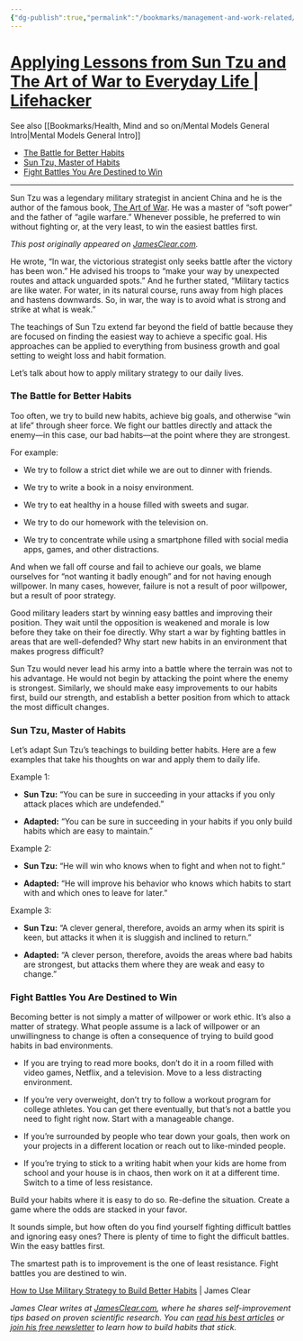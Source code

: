 ```yaml
---
{"dg-publish":true,"permalink":"/bookmarks/management-and-work-related/applying-lessons-from-sun-tzu-and-the-art-of-war-to-everyday-life/","tags":["bestpractices","habits","lifehack","techniques"]}
---
```



# [Applying Lessons from Sun Tzu and The Art of War to Everyday Life | Lifehacker](https://lifehacker.com/applying-lessons-from-sun-tzu-and-the-art-of-war-to-eve-1787621192)

See also [[Bookmarks/Health, Mind and so on/Mental Models General Intro\|Mental Models General Intro]]

- [The Battle for Better Habits]()
- [Sun Tzu, Master of Habits]()
- [Fight Battles You Are Destined to Win](-battles-you-are-destined-to-win)

---

Sun Tzu was a legendary military strategist in ancient China and he is the author of the famous book, [The Art of War](http://jamesclear.com/book/the-art-of-war). He was a master of “soft power” and the father of “agile warfare.” Whenever possible, he preferred to win without fighting or, at the very least, to win the easiest battles first.

_This post originally appeared on [JamesClear.com](http://jamesclear.com/sun-tzu-habits)._

He wrote, “In war, the victorious strategist only seeks battle after the victory has been won.” He advised his troops to “make your way by unexpected routes and attack unguarded spots.” And he further stated, “Military tactics are like water. For water, in its natural course, runs away from high places and hastens downwards. So, in war, the way is to avoid what is strong and strike at what is weak.”

The teachings of Sun Tzu extend far beyond the field of battle because they are focused on finding the easiest way to achieve a specific goal. His approaches can be applied to everything from business growth and goal setting to weight loss and habit formation.

Let’s talk about how to apply military strategy to our daily lives.

### **The Battle for Better Habits**

Too often, we try to build new habits, achieve big goals, and otherwise “win at life” through sheer force. We fight our battles directly and attack the enemy—in this case, our bad habits—at the point where they are strongest.

For example:

- We try to follow a strict diet while we are out to dinner with friends.

- We try to write a book in a noisy environment.

- We try to eat healthy in a house filled with sweets and sugar.

- We try to do our homework with the television on.

- We try to concentrate while using a smartphone filled with social media apps, games, and other distractions.

And when we fall off course and fail to achieve our goals, we blame ourselves for “not wanting it badly enough” and for not having enough willpower. In many cases, however, failure is not a result of poor willpower, but a result of poor strategy.

Good military leaders start by winning easy battles and improving their position. They wait until the opposition is weakened and morale is low before they take on their foe directly. Why start a war by fighting battles in areas that are well-defended? Why start new habits in an environment that makes progress difficult?

Sun Tzu would never lead his army into a battle where the terrain was not to his advantage. He would not begin by attacking the point where the enemy is strongest. Similarly, we should make easy improvements to our habits first, build our strength, and establish a better position from which to attack the most difficult changes.

### **Sun Tzu, Master of Habits**

Let’s adapt Sun Tzu’s teachings to building better habits. Here are a few examples that take his thoughts on war and apply them to daily life.

Example 1:

- **Sun Tzu:** “You can be sure in succeeding in your attacks if you only attack places which are undefended.”

- **Adapted:** “You can be sure in succeeding in your habits if you only build habits which are easy to maintain.”

Example 2:

- **Sun Tzu:** “He will win who knows when to fight and when not to fight.”

- **Adapted:** “He will improve his behavior who knows which habits to start with and which ones to leave for later.”

Example 3:

- **Sun Tzu:** “A clever general, therefore, avoids an army when its spirit is keen, but attacks it when it is sluggish and inclined to return.”

- **Adapted:** “A clever person, therefore, avoids the areas where bad habits are strongest, but attacks them where they are weak and easy to change.”

### **Fight Battles You Are Destined to Win**

Becoming better is not simply a matter of willpower or work ethic. It’s also a matter of strategy. What people assume is a lack of willpower or an unwillingness to change is often a consequence of trying to build good habits in bad environments.

- If you are trying to read more books, don’t do it in a room filled with video games, Netflix, and a television. Move to a less distracting environment.

- If you’re very overweight, don’t try to follow a workout program for college athletes. You can get there eventually, but that’s not a battle you need to fight right now. Start with a manageable change.

- If you’re surrounded by people who tear down your goals, then work on your projects in a different location or reach out to like-minded people.

- If you’re trying to stick to a writing habit when your kids are home from school and your house is in chaos, then work on it at a different time. Switch to a time of less resistance.

Build your habits where it is easy to do so. Re-define the situation. Create a game where the odds are stacked in your favor.

It sounds simple, but how often do you find yourself fighting difficult battles and ignoring easy ones? There is plenty of time to fight the difficult battles. Win the easy battles first.

The smartest path is to improvement is the one of least resistance. Fight battles you are destined to win.

[How to Use Military Strategy to Build Better Habits](http://jamesclear.com/sun-tzu-habits) | James Clear

_James Clear writes at [JamesClear.com](http://jamesclear.com/?dst=lifehacker), where he shares self-improvement tips based on proven scientific research. You can [read his best articles](http://jamesclear.com/articles?dst=lifehacker) or [join his free newsletter](http://jamesclear.com/newsletter?dst=lifehacker) to learn how to build habits that stick._
